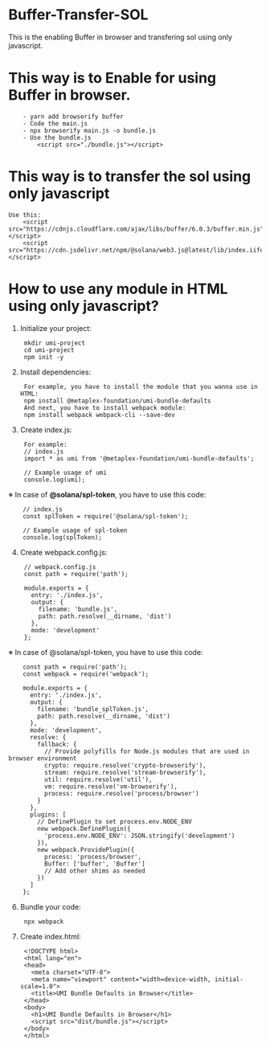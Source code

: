 # Buffer-Transfer-SOL
This is the enabling Buffer in browser and transfering sol using only javascript.

# This way is to Enable for using Buffer in browser.
        - yarn add browserify buffer
        - Code the main.js
        - npx browserify main.js -o bundle.js
        - Use the bundle.js
            <script src="./bundle.js"></script>
        
# This way is to transfer the sol using only javascript
    Use this:
        <script src="https://cdnjs.cloudflare.com/ajax/libs/buffer/6.0.3/buffer.min.js"></script>
        <script src="https://cdn.jsdelivr.net/npm/@solana/web3.js@latest/lib/index.iife.min.js"></script>

# How to use any module in HTML using only javascript?
1. Initialize your project:

        mkdir umi-project
        cd umi-project
        npm init -y

2. Install dependencies:

        For example, you have to install the module that you wanna use in HTML:
        npm install @metaplex-foundation/umi-bundle-defaults
        And next, you have to install webpack module:
        npm install webpack webpack-cli --save-dev

3. Create index.js:
        
        For example:
        // index.js
        import * as umi from '@metaplex-foundation/umi-bundle-defaults';
        
        // Example usage of umi
        console.log(umi);

※ In case of <b>@solana/spl-token</b>, you have to use this code: 

        // index.js
        const splToken = require('@solana/spl-token');
        
        // Example usage of spl-token
        console.log(splToken);

4. Create webpack.config.js:

        // webpack.config.js
        const path = require('path');
        
        module.exports = {
          entry: './index.js',
          output: {
            filename: 'bundle.js',
            path: path.resolve(__dirname, 'dist')
          },
          mode: 'development'
        };
   
※ In case of @solana/spl-token, you have to use this code: 

        const path = require('path');
        const webpack = require('webpack');
        
        module.exports = {
          entry: './index.js',
          output: {
            filename: 'bundle_splToken.js',
            path: path.resolve(__dirname, 'dist')
          },
          mode: 'development',
          resolve: {
            fallback: {
              // Provide polyfills for Node.js modules that are used in browser environment
              crypto: require.resolve('crypto-browserify'),
              stream: require.resolve('stream-browserify'),
              util: require.resolve('util'),
              vm: require.resolve('vm-browserify'),
              process: require.resolve('process/browser')
            }
          },
          plugins: [
            // DefinePlugin to set process.env.NODE_ENV
            new webpack.DefinePlugin({
              'process.env.NODE_ENV': JSON.stringify('development')
            }),
            new webpack.ProvidePlugin({
              process: 'process/browser',
              Buffer: ['buffer', 'Buffer']
              // Add other shims as needed
            })
          ]
        };

6. Bundle your code:

        npx webpack

5. Create index.html:
   
        <!DOCTYPE html>
        <html lang="en">
        <head>
          <meta charset="UTF-8">
          <meta name="viewport" content="width=device-width, initial-scale=1.0">
          <title>UMI Bundle Defaults in Browser</title>
        </head>
        <body>
          <h1>UMI Bundle Defaults in Browser</h1>
          <script src="dist/bundle.js"></script>
        </body>
        </html>
